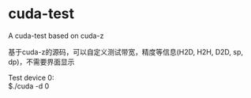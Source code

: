 # cuda-test
A cuda-test based on cuda-z  
  
基于cuda-z的源码，可以自定义测试带宽，精度等信息(H2D, H2H, D2D, sp, dp)，不需要界面显示  
  
Test device 0:  
$./cuda -d 0

